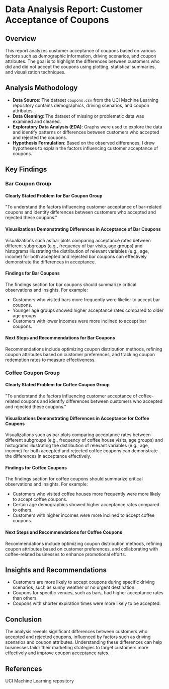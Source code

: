 # Data Analysis Report: Customer Acceptance of Coupons

## Overview
This report analyzes customer acceptance of coupons based on various factors such as demographic information, driving scenarios, and coupon attributes. 
The goal is to highlight the differences between customers who did and did not accept the coupons using plotting, statistical summaries, and visualization techniques.

## Analysis Methodology
- **Data Source**: The dataset `coupons.csv` from the UCI Machine Learning repository contains demographics, driving scenarios, and coupon attributes.
- **Data Cleaning**: The dataset of missing or problematic data was examined and cleaned.
- **Exploratory Data Analysis (EDA)**: Graphs were used to explore the data and identify patterns or differences between customers who accepted and rejected the coupons.
- **Hypothesis Formulation**: Based on the observed differences, I drew hypotheses to explain the factors influencing customer acceptance of coupons.

## Key Findings
### Bar Coupon Group
#### Clearly Stated Problem for Bar Coupon Group
"To understand the factors influencing customer acceptance of bar-related coupons and identify differences between customers who accepted and rejected these coupons."

#### Visualizations Demonstrating Differences in Acceptance of Bar Coupons
Visualizations such as bar plots comparing acceptance rates between different subgroups (e.g., frequency of bar visits, age groups) and histograms illustrating the distribution of relevant variables (e.g., age, income) for both accepted and rejected bar coupons can effectively demonstrate the differences in acceptance.

#### Findings for Bar Coupons
The findings section for bar coupons should summarize critical observations and insights. For example:
- Customers who visited bars more frequently were likelier to accept bar coupons.
- Younger age groups showed higher acceptance rates compared to older age groups.
- Customers with lower incomes were more inclined to accept bar coupons.

#### Next Steps and Recommendations for Bar Coupons
Recommendations include optimizing coupon distribution methods, refining coupon attributes based on customer preferences, and tracking coupon redemption rates to measure effectiveness.

### Coffee Coupon Group
#### Clearly Stated Problem for Coffee Coupon Group
"To understand the factors influencing customer acceptance of coffee-related coupons and identify differences between customers who accepted and rejected these coupons."

#### Visualizations Demonstrating Differences in Acceptance for Coffee Coupons
Visualizations such as bar plots comparing acceptance rates between different subgroups (e.g., frequency of coffee house visits, age groups) and histograms illustrating the distribution of relevant variables (e.g., age, income) for both accepted and rejected coffee coupons can demonstrate the differences in acceptance effectively.

#### Findings for Coffee Coupons
The findings section for coffee coupons should summarize critical observations and insights. For example:
- Customers who visited coffee houses more frequently were more likely to accept coffee coupons.
- Certain age demographics showed higher acceptance rates compared to others.
- Customers with higher incomes were more inclined to accept coffee coupons.

#### Next Steps and Recommendations for Coffee Coupons
Recommendations include optimizing coupon distribution methods, refining coupon attributes based on customer preferences, and collaborating with coffee-related businesses to enhance promotional efforts.

## Insights and Recommendations
- Customers are more likely to accept coupons during specific driving scenarios, such as sunny weather or no urgent destination.
- Coupons for specific venues, such as bars, had higher acceptance rates than others.
- Coupons with shorter expiration times were more likely to be accepted.

## Conclusion
The analysis reveals significant differences between customers who accepted and rejected coupons, influenced by factors such as driving scenarios and coupon attributes. Understanding these differences can help businesses tailor their marketing strategies to target customers more effectively and improve coupon acceptance rates.

## References
UCI Machine Learning repository

